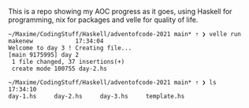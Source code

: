 
This is a repo showing my AOC progress as it goes, using Haskell for programming, nix for packages and velle for quality of life.

```
~/Maxime/CodingStuff/Haskell/adventofcode-2021 main* ⇡ ❯ velle run makenew            17:34:04
Welcome to day 3 ! Creating file...
[main 9175995] day 2
 1 file changed, 37 insertions(+)
 create mode 100755 day-2.hs

~/Maxime/CodingStuff/Haskell/adventofcode-2021 main* ⇡ ❯ ls                           17:34:10
day-1.hs     day-2.hs     day-3.hs     template.hs
```
